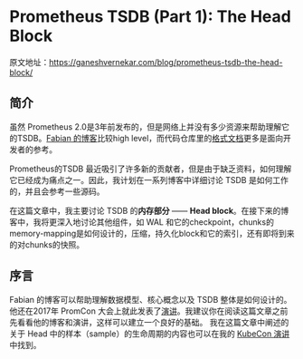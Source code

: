 
# Prometheus TSDB (Part 1): The Head Block

原文地址：https://ganeshvernekar.com/blog/prometheus-tsdb-the-head-block/

## 简介 

虽然 Prometheus 2.0是3年前发布的，但是网络上并没有多少资源来帮助理解它的TSDB。[Fabian 的博客](https://fabxc.org/tsdb/)比较high level，而代码仓库里的[格式文档](https://github.com/prometheus/prometheus/tree/master/tsdb/docs/format)更多是面向开发者的参考。

Prometheus的TSDB 最近吸引了许多新的贡献者，但是由于缺乏资料，如何理解它已经成为痛点之一。因此，我计划在一系列博客中详细讨论 TSDB 是如何工作的，并且会参考一些源码。

在这篇文章中，我主要讨论 TSDB 的**内存部分** —— **Head block**。在接下来的博客中，我将更深入地讨论其他组件，如 WAL 和它的checkpoint，chunks的memory-mapping是如何设计的，压缩，持久化block和它的索引，还有即将到来的对chunks的快照。


## 序言

Fabian 的博客可以帮助理解数据模型、核心概念以及 TSDB 整体是如何设计的。他还在2017年 PromCon 大会上就此发表了[演讲](https://www.youtube.com/watch?v=b_pEevMAC3I)。我建议你在阅读这篇文章之前先看看他的博客和演讲，这样可以建立一个良好的基础。
我在这篇文章中阐述的关于 Head 中的样本（sample）的生命周期的内容也可以在我的 [KubeCon 演讲](https://www.youtube.com/watch?v=suMhZfg9Cuk)中找到。